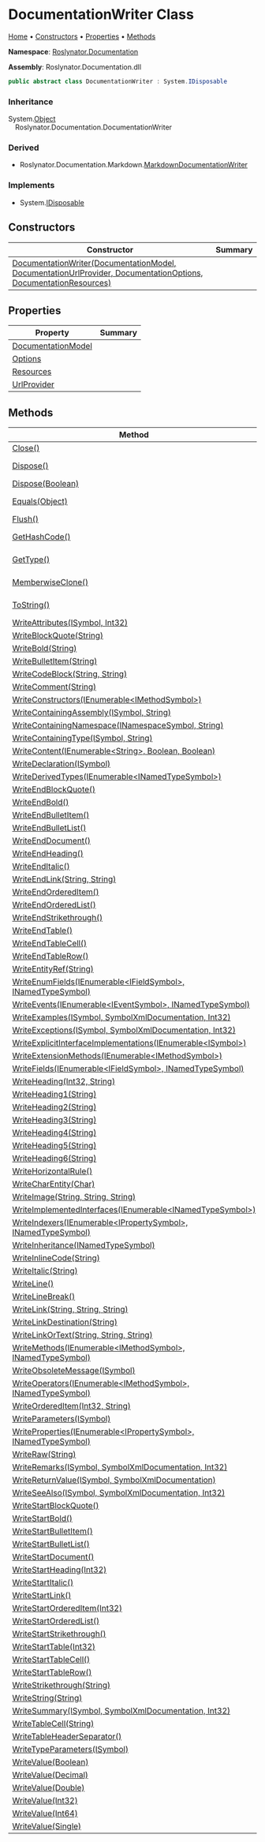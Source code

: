 <a name="_top"></a>

# DocumentationWriter Class

[Home](../../../README.md#_top) &#x2022; [Constructors](#constructors) &#x2022; [Properties](#properties) &#x2022; [Methods](#methods)

**Namespace**: [Roslynator.Documentation](../README.md#_top)

**Assembly**: Roslynator\.Documentation\.dll

```csharp
public abstract class DocumentationWriter : System.IDisposable
```

### Inheritance

System\.[Object](https://docs.microsoft.com/en-us/dotnet/api/system.object)\
&emsp;Roslynator\.Documentation\.DocumentationWriter

### Derived

* Roslynator\.Documentation\.Markdown\.[MarkdownDocumentationWriter](../Markdown/MarkdownDocumentationWriter/README.md#_top)

### Implements

* System\.[IDisposable](https://docs.microsoft.com/en-us/dotnet/api/system.idisposable)

## Constructors

| Constructor | Summary |
| ----------- | ------- |
| [DocumentationWriter(DocumentationModel, DocumentationUrlProvider, DocumentationOptions, DocumentationResources)](-ctor/README.md#_top) | |

## Properties

| Property | Summary |
| -------- | ------- |
| [DocumentationModel](DocumentationModel/README.md#_top) | |
| [Options](Options/README.md#_top) | |
| [Resources](Resources/README.md#_top) | |
| [UrlProvider](UrlProvider/README.md#_top) | |

## Methods

| Method | Summary |
| ------ | ------- |
| [Close()](Close/README.md#_top) | |
| [Dispose()](Dispose/README.md#Roslynator_Documentation_DocumentationWriter_Dispose) |  \(Implements [IDisposable.Dispose](https://docs.microsoft.com/en-us/dotnet/api/system.idisposable.dispose)\) |
| [Dispose(Boolean)](Dispose/README.md#Roslynator_Documentation_DocumentationWriter_Dispose_System_Boolean_) | |
| [Equals(Object)](https://docs.microsoft.com/en-us/dotnet/api/system.object.equals) |  \(Inherited from [Object](https://docs.microsoft.com/en-us/dotnet/api/system.object)\) |
| [Flush()](Flush/README.md#_top) | |
| [GetHashCode()](https://docs.microsoft.com/en-us/dotnet/api/system.object.gethashcode) |  \(Inherited from [Object](https://docs.microsoft.com/en-us/dotnet/api/system.object)\) |
| [GetType()](https://docs.microsoft.com/en-us/dotnet/api/system.object.gettype) |  \(Inherited from [Object](https://docs.microsoft.com/en-us/dotnet/api/system.object)\) |
| [MemberwiseClone()](https://docs.microsoft.com/en-us/dotnet/api/system.object.memberwiseclone) |  \(Inherited from [Object](https://docs.microsoft.com/en-us/dotnet/api/system.object)\) |
| [ToString()](https://docs.microsoft.com/en-us/dotnet/api/system.object.tostring) |  \(Inherited from [Object](https://docs.microsoft.com/en-us/dotnet/api/system.object)\) |
| [WriteAttributes(ISymbol, Int32)](WriteAttributes/README.md#_top) | |
| [WriteBlockQuote(String)](WriteBlockQuote/README.md#_top) | |
| [WriteBold(String)](WriteBold/README.md#_top) | |
| [WriteBulletItem(String)](WriteBulletItem/README.md#_top) | |
| [WriteCodeBlock(String, String)](WriteCodeBlock/README.md#_top) | |
| [WriteComment(String)](WriteComment/README.md#_top) | |
| [WriteConstructors(IEnumerable\<IMethodSymbol>)](WriteConstructors/README.md#_top) | |
| [WriteContainingAssembly(ISymbol, String)](WriteContainingAssembly/README.md#_top) | |
| [WriteContainingNamespace(INamespaceSymbol, String)](WriteContainingNamespace/README.md#_top) | |
| [WriteContainingType(ISymbol, String)](WriteContainingType/README.md#_top) | |
| [WriteContent(IEnumerable\<String>, Boolean, Boolean)](WriteContent/README.md#_top) | |
| [WriteDeclaration(ISymbol)](WriteDeclaration/README.md#_top) | |
| [WriteDerivedTypes(IEnumerable\<INamedTypeSymbol>)](WriteDerivedTypes/README.md#_top) | |
| [WriteEndBlockQuote()](WriteEndBlockQuote/README.md#_top) | |
| [WriteEndBold()](WriteEndBold/README.md#_top) | |
| [WriteEndBulletItem()](WriteEndBulletItem/README.md#_top) | |
| [WriteEndBulletList()](WriteEndBulletList/README.md#_top) | |
| [WriteEndDocument()](WriteEndDocument/README.md#_top) | |
| [WriteEndHeading()](WriteEndHeading/README.md#_top) | |
| [WriteEndItalic()](WriteEndItalic/README.md#_top) | |
| [WriteEndLink(String, String)](WriteEndLink/README.md#_top) | |
| [WriteEndOrderedItem()](WriteEndOrderedItem/README.md#_top) | |
| [WriteEndOrderedList()](WriteEndOrderedList/README.md#_top) | |
| [WriteEndStrikethrough()](WriteEndStrikethrough/README.md#_top) | |
| [WriteEndTable()](WriteEndTable/README.md#_top) | |
| [WriteEndTableCell()](WriteEndTableCell/README.md#_top) | |
| [WriteEndTableRow()](WriteEndTableRow/README.md#_top) | |
| [WriteEntityRef(String)](WriteEntityRef/README.md#_top) | |
| [WriteEnumFields(IEnumerable\<IFieldSymbol>, INamedTypeSymbol)](WriteEnumFields/README.md#_top) | |
| [WriteEvents(IEnumerable\<IEventSymbol>, INamedTypeSymbol)](WriteEvents/README.md#_top) | |
| [WriteExamples(ISymbol, SymbolXmlDocumentation, Int32)](WriteExamples/README.md#_top) | |
| [WriteExceptions(ISymbol, SymbolXmlDocumentation, Int32)](WriteExceptions/README.md#_top) | |
| [WriteExplicitInterfaceImplementations(IEnumerable\<ISymbol>)](WriteExplicitInterfaceImplementations/README.md#_top) | |
| [WriteExtensionMethods(IEnumerable\<IMethodSymbol>)](WriteExtensionMethods/README.md#_top) | |
| [WriteFields(IEnumerable\<IFieldSymbol>, INamedTypeSymbol)](WriteFields/README.md#_top) | |
| [WriteHeading(Int32, String)](WriteHeading/README.md#_top) | |
| [WriteHeading1(String)](WriteHeading1/README.md#_top) | |
| [WriteHeading2(String)](WriteHeading2/README.md#_top) | |
| [WriteHeading3(String)](WriteHeading3/README.md#_top) | |
| [WriteHeading4(String)](WriteHeading4/README.md#_top) | |
| [WriteHeading5(String)](WriteHeading5/README.md#_top) | |
| [WriteHeading6(String)](WriteHeading6/README.md#_top) | |
| [WriteHorizontalRule()](WriteHorizontalRule/README.md#_top) | |
| [WriteCharEntity(Char)](WriteCharEntity/README.md#_top) | |
| [WriteImage(String, String, String)](WriteImage/README.md#_top) | |
| [WriteImplementedInterfaces(IEnumerable\<INamedTypeSymbol>)](WriteImplementedInterfaces/README.md#_top) | |
| [WriteIndexers(IEnumerable\<IPropertySymbol>, INamedTypeSymbol)](WriteIndexers/README.md#_top) | |
| [WriteInheritance(INamedTypeSymbol)](WriteInheritance/README.md#_top) | |
| [WriteInlineCode(String)](WriteInlineCode/README.md#_top) | |
| [WriteItalic(String)](WriteItalic/README.md#_top) | |
| [WriteLine()](WriteLine/README.md#_top) | |
| [WriteLineBreak()](WriteLineBreak/README.md#_top) | |
| [WriteLink(String, String, String)](WriteLink/README.md#_top) | |
| [WriteLinkDestination(String)](WriteLinkDestination/README.md#_top) | |
| [WriteLinkOrText(String, String, String)](WriteLinkOrText/README.md#_top) | |
| [WriteMethods(IEnumerable\<IMethodSymbol>, INamedTypeSymbol)](WriteMethods/README.md#_top) | |
| [WriteObsoleteMessage(ISymbol)](WriteObsoleteMessage/README.md#_top) | |
| [WriteOperators(IEnumerable\<IMethodSymbol>, INamedTypeSymbol)](WriteOperators/README.md#_top) | |
| [WriteOrderedItem(Int32, String)](WriteOrderedItem/README.md#_top) | |
| [WriteParameters(ISymbol)](WriteParameters/README.md#_top) | |
| [WriteProperties(IEnumerable\<IPropertySymbol>, INamedTypeSymbol)](WriteProperties/README.md#_top) | |
| [WriteRaw(String)](WriteRaw/README.md#_top) | |
| [WriteRemarks(ISymbol, SymbolXmlDocumentation, Int32)](WriteRemarks/README.md#_top) | |
| [WriteReturnValue(ISymbol, SymbolXmlDocumentation)](WriteReturnValue/README.md#_top) | |
| [WriteSeeAlso(ISymbol, SymbolXmlDocumentation, Int32)](WriteSeeAlso/README.md#_top) | |
| [WriteStartBlockQuote()](WriteStartBlockQuote/README.md#_top) | |
| [WriteStartBold()](WriteStartBold/README.md#_top) | |
| [WriteStartBulletItem()](WriteStartBulletItem/README.md#_top) | |
| [WriteStartBulletList()](WriteStartBulletList/README.md#_top) | |
| [WriteStartDocument()](WriteStartDocument/README.md#_top) | |
| [WriteStartHeading(Int32)](WriteStartHeading/README.md#_top) | |
| [WriteStartItalic()](WriteStartItalic/README.md#_top) | |
| [WriteStartLink()](WriteStartLink/README.md#_top) | |
| [WriteStartOrderedItem(Int32)](WriteStartOrderedItem/README.md#_top) | |
| [WriteStartOrderedList()](WriteStartOrderedList/README.md#_top) | |
| [WriteStartStrikethrough()](WriteStartStrikethrough/README.md#_top) | |
| [WriteStartTable(Int32)](WriteStartTable/README.md#_top) | |
| [WriteStartTableCell()](WriteStartTableCell/README.md#_top) | |
| [WriteStartTableRow()](WriteStartTableRow/README.md#_top) | |
| [WriteStrikethrough(String)](WriteStrikethrough/README.md#_top) | |
| [WriteString(String)](WriteString/README.md#_top) | |
| [WriteSummary(ISymbol, SymbolXmlDocumentation, Int32)](WriteSummary/README.md#_top) | |
| [WriteTableCell(String)](WriteTableCell/README.md#_top) | |
| [WriteTableHeaderSeparator()](WriteTableHeaderSeparator/README.md#_top) | |
| [WriteTypeParameters(ISymbol)](WriteTypeParameters/README.md#_top) | |
| [WriteValue(Boolean)](WriteValue/README.md#Roslynator_Documentation_DocumentationWriter_WriteValue_System_Boolean_) | |
| [WriteValue(Decimal)](WriteValue/README.md#Roslynator_Documentation_DocumentationWriter_WriteValue_System_Decimal_) | |
| [WriteValue(Double)](WriteValue/README.md#Roslynator_Documentation_DocumentationWriter_WriteValue_System_Double_) | |
| [WriteValue(Int32)](WriteValue/README.md#Roslynator_Documentation_DocumentationWriter_WriteValue_System_Int32_) | |
| [WriteValue(Int64)](WriteValue/README.md#Roslynator_Documentation_DocumentationWriter_WriteValue_System_Int64_) | |
| [WriteValue(Single)](WriteValue/README.md#Roslynator_Documentation_DocumentationWriter_WriteValue_System_Single_) | |


